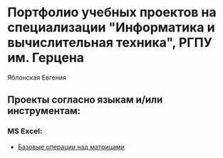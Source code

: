 # Портфолио учебных проектов на специализации "Информатика и вычислительная техника", РГПУ им. Герцена
Яблонская Евгения

## Проекты согласно языкам и/или инструментам:

### MS Excel:
- [Базовые операции над матрицами](https://github.com/evgeniiayd/university/blob/main/courses/1%20year/1%20semestr/Информационные%20технологии%20в%20математике/Тема%202/ИСР/Яблонская%20Евгения%20Дмитриевна%2C%20гр%201%2C%20п.гр%202%2C%20ИСР%20матрицы.pdf)
